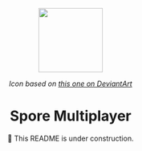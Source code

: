 <p align=center>
<img style="width:128px;" src="https://github.com/Spore-Multiplayer/Spore-Multiplayer/assets/76428041/0ea40d86-e37c-4a56-9ce4-3e5e374b63d8">
<p align=center><i>Icon based on <a href="https://www.deviantart.com/lopagof/art/spore-dock-icon-svg-89254792">this one on DeviantArt</i></a></p>
<h1 align=center>Spore Multiplayer</h1>
<p align=center>🔨 This README is under construction.</p>
</p>
